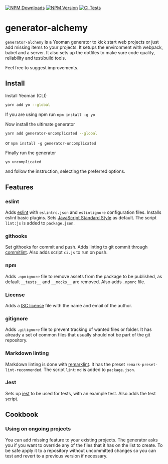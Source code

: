 [![NPM Downloads](https://img.shields.io/npm/dt/generator-alchemy?logo=npm&style=flat-square)](https://www.npmjs.com/package/generator-alchemy)
[![NPM Version](https://img.shields.io/npm/v/generator-alchemy?logo=npm&style=flat-square)](https://www.npmjs.com/package/generator-alchemy)
[![CI Tests](https://img.shields.io/github/workflow/status/marcol/generator-alchemy/CI?logo=github&style=flat-square)](https://github.com/marcol/generator-alchemy)

# generator-alchemy
`generator-alchemy` is a Yeoman generator to kick start web projects or just add missing items to your projects. It setups the environment with webpack, babel and a server. It also sets up the dotfiles to make sure code quality, reliability and test/build tools.

Feel free to suggest improvements.

## Install
Install Yeoman (CLI)
```bash
yarn add yo --global
````
If you are using npm run `npm install -g yo`

Now install the ultimate generator
```bash
yarn add generator-uncomplicated --global
```
or `npm install -g generator-uncomplicated`

Finally run the generator
```bash
yo uncomplicated
```
and follow the instruction, selecting the preferred options.

## Features

### eslint
Adds [eslint](https://eslint.org/) with `eslintrc.json` and `eslintignore` configuration files. Installs eslint basic plugins. Sets [JavaScript Standard Style](https://standardjs.com/) as default. The script `lint:js` is added to `package.json`.

### githooks
Set githooks for commit and push. Adds linting to git commit through [commitlint](https://commitlint.js.org/#/). Also adds script `ci.js` to run on push.

### npm
Adds `.npmignore` file to remove assets from the package to be published, as default `__tests__` and `__mocks__` are removed. Also adds `.npmrc` file.

### License
Adds a [ISC license](https://en.wikipedia.org/wiki/ISC_license) file with the name and email of the author.

### gitignore
Adds `.gitignore` file to prevent tracking of wanted files or folder. It has already a set of common files that usually should not be part of the git repository.

### Markdown linting
Markdown linting is done with [remarklint](https://github.com/remarkjs/remark-lint). It has the preset `remark-preset-lint-recommended`. The script `lint:md` is added to `package.json`.

### Jest
Sets up [jest](https://jestjs.io/) to be used for tests, with an example test. Also adds the test script.

## Cookbook
### Using on ongoing projects
You can add missing feature to your existing projects. The generator asks you if you want to override any of the files that it has on the list to create. To be safe apply it to a repository without uncommitted changes so you can test and revert to a previous version if necessary.
